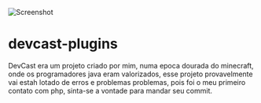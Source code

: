 ![Screenshot](store.png)

# devcast-plugins
DevCast era um projeto criado por mim, numa epoca dourada do minecraft, onde os programadores java eram valorizados, esse projeto provavelmente vai estah lotado de erros e problemas problemas, pois foi o meu primeiro contato com php, sinta-se a vontade para mandar seu commit.
